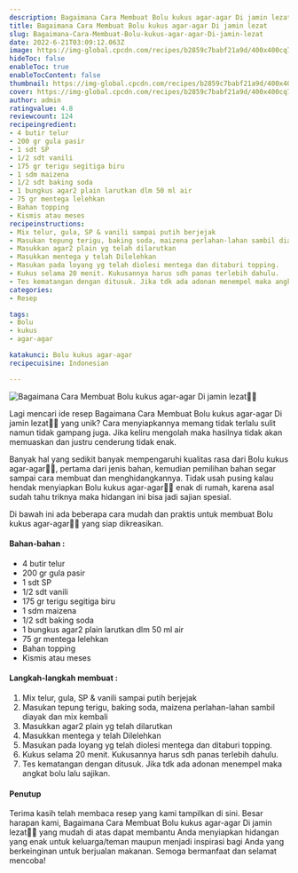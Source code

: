 ```yaml
---
description: Bagaimana Cara Membuat Bolu kukus agar-agar Di jamin lezat"
title: Bagaimana Cara Membuat Bolu kukus agar-agar Di jamin lezat
slug: Bagaimana-Cara-Membuat-Bolu-kukus-agar-agar-Di-jamin-lezat
date: 2022-6-21T03:09:12.063Z
image: https://img-global.cpcdn.com/recipes/b2859c7babf21a9d/400x400cq70/photo.jpg
hideToc: false
enableToc: true
enableTocContent: false
thumbnail: https://img-global.cpcdn.com/recipes/b2859c7babf21a9d/400x400cq70/photo.jpg
cover: https://img-global.cpcdn.com/recipes/b2859c7babf21a9d/400x400cq70/photo.jpg
author: admin
ratingvalue: 4.8
reviewcount: 124
recipeingredient:
- 4 butir telur
- 200 gr gula pasir
- 1 sdt SP
- 1/2 sdt vanili
- 175 gr terigu segitiga biru
- 1 sdm maizena
- 1/2 sdt baking soda
- 1 bungkus agar2 plain larutkan dlm 50 ml air
- 75 gr mentega lelehkan
- Bahan topping
- Kismis atau meses
recipeinstructions:
- Mix telur, gula, SP & vanili sampai putih berjejak
- Masukan tepung terigu, baking soda, maizena perlahan-lahan sambil diayak dan mix kembali
- Masukkan agar2 plain yg telah dilarutkan
- Masukkan mentega y telah Dilelehkan
- Masukan pada loyang yg telah diolesi mentega dan ditaburi topping.
- Kukus selama 20 menit. Kukusannya harus sdh panas terlebih dahulu.
- Tes kematangan dengan ditusuk. Jika tdk ada adonan menempel maka angkat bolu lalu sajikan.
categories:
- Resep

tags:
- Bolu
- kukus
- agar-agar

katakunci: Bolu kukus agar-agar
recipecuisine: Indonesian

---
```


![Bagaimana Cara Membuat Bolu kukus agar-agar Di jamin lezat👩‍🍳](https://img-global.cpcdn.com/recipes/b2859c7babf21a9d/400x400cq70/photo.jpg)

Lagi mencari ide resep Bagaimana Cara Membuat Bolu kukus agar-agar Di jamin lezat👩‍🍳 yang unik? Cara menyiapkannya memang tidak terlalu sulit namun tidak gampang juga. Jika keliru mengolah maka hasilnya tidak akan memuaskan dan justru cenderung tidak enak.

Banyak hal yang sedikit banyak mempengaruhi kualitas rasa dari Bolu kukus agar-agar👩‍🍳, pertama dari jenis bahan, kemudian pemilihan bahan segar sampai cara membuat dan menghidangkannya. Tidak usah pusing kalau hendak menyiapkan Bolu kukus agar-agar👩‍🍳 enak di rumah, karena asal sudah tahu triknya maka hidangan ini bisa jadi sajian spesial.

Di bawah ini ada beberapa cara mudah dan praktis untuk membuat Bolu kukus agar-agar👩‍🍳 yang siap dikreasikan.

<!--inarticleads1-->

#### Bahan-bahan :

- 4 butir telur
- 200 gr gula pasir
- 1 sdt SP
- 1/2 sdt vanili
- 175 gr terigu segitiga biru
- 1 sdm maizena
- 1/2 sdt baking soda
- 1 bungkus agar2 plain larutkan dlm 50 ml air
- 75 gr mentega lelehkan
- Bahan topping
- Kismis atau meses

<!--inarticleads2-->

#### Langkah-langkah membuat :

1. Mix telur, gula, SP & vanili sampai putih berjejak
1. Masukan tepung terigu, baking soda, maizena perlahan-lahan sambil diayak dan mix kembali
1. Masukkan agar2 plain yg telah dilarutkan
1. Masukkan mentega y telah Dilelehkan
1. Masukan pada loyang yg telah diolesi mentega dan ditaburi topping.
1. Kukus selama 20 menit. Kukusannya harus sdh panas terlebih dahulu.
1. Tes kematangan dengan ditusuk. Jika tdk ada adonan menempel maka angkat bolu lalu sajikan.

#### Penutup

Terima kasih telah membaca resep yang kami tampilkan di sini. Besar harapan kami, Bagaimana Cara Membuat Bolu kukus agar-agar Di jamin lezat👩‍🍳 yang mudah di atas dapat membantu Anda menyiapkan hidangan yang enak untuk keluarga/teman maupun menjadi inspirasi bagi Anda yang berkeinginan untuk berjualan makanan. Semoga bermanfaat dan selamat mencoba!